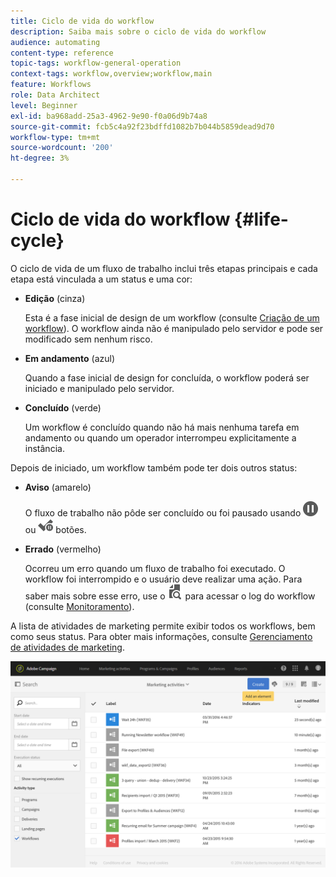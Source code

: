 ```yaml
---
title: Ciclo de vida do workflow
description: Saiba mais sobre o ciclo de vida do workflow
audience: automating
content-type: reference
topic-tags: workflow-general-operation
context-tags: workflow,overview;workflow,main
feature: Workflows
role: Data Architect
level: Beginner
exl-id: ba968add-25a3-4962-9e90-f0a06d9b74a8
source-git-commit: fcb5c4a92f23bdffd1082b7b044b5859dead9d70
workflow-type: tm+mt
source-wordcount: '200'
ht-degree: 3%

---
```


# Ciclo de vida do workflow {#life-cycle}

O ciclo de vida de um fluxo de trabalho inclui três etapas principais e cada etapa está vinculada a um status e uma cor:

* **Edição** (cinza)

   Esta é a fase inicial de design de um workflow (consulte [Criação de um workflow](../../automating/using/building-a-workflow.md#creating-a-workflow)). O workflow ainda não é manipulado pelo servidor e pode ser modificado sem nenhum risco.

* **Em andamento** (azul)

   Quando a fase inicial de design for concluída, o workflow poderá ser iniciado e manipulado pelo servidor.

* **Concluído** (verde)

   Um workflow é concluído quando não há mais nenhuma tarefa em andamento ou quando um operador interrompeu explicitamente a instância.

Depois de iniciado, um workflow também pode ter dois outros status:

* **Aviso** (amarelo)

   O fluxo de trabalho não pôde ser concluído ou foi pausado usando ![](assets/pause_darkgrey-24px.png) ou ![](assets/check_pause_darkgrey-24px.png) botões.

* **Errado** (vermelho)

   Ocorreu um erro quando um fluxo de trabalho foi executado. O workflow foi interrompido e o usuário deve realizar uma ação. Para saber mais sobre esse erro, use o ![](assets/printpreview_darkgrey-24px.png) para acessar o log do workflow (consulte [Monitoramento](../../automating/using/monitoring-workflow-execution.md)).

A lista de atividades de marketing permite exibir todos os workflows, bem como seus status. Para obter mais informações, consulte [Gerenciamento de atividades de marketing](../../start/using/marketing-activities.md#about-marketing-activities).

![](assets/wkf_execution_3.png)
